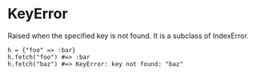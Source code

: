 # KeyError

Raised when the specified key is not found. It is a subclass of IndexError.

    h = {"foo" => :bar}
    h.fetch("foo") #=> :bar
    h.fetch("baz") #=> KeyError: key not found: "baz"